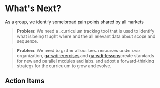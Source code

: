 # What's Next?

As a group, we identify some broad pain points shared by all markets: 
> **Problem**: We need a ​_curriculum tracking tool that is used​ to identify what is being taught where and the all relevant data about scope and sequence. 

> **Problem**: We need to gather all our best resources under *one* organization, [ga-wdi-exercises](http://github.com/ga-wdi-exercises) and  [ga-wdi-lessons](http://github.com/ga-wdi-lessons)create standards for new and parallel modules and labs, and adopt a forward-thinking strategy for the curriculum to grow and evolve.


## Action Items

